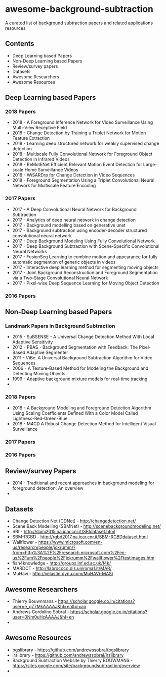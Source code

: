 # awesome-background-subtraction
A curated list of background subtraction papers and related applications resources
## Contents
 - Deep Learning based Papers
 - Non-Deep Learning based Papers
 - Review/survey papers
 - Datasets
 - Awesome Researchers
 - Awesome Resources

## Deep Learning based Papers
### 2018 Papers
- 2018 - A Foreground Inference Network for Video Surveillance Using Multi-View Receptive Field
- 2018 - Change Detection by Training a Triplet Network for Motion Feature Extraction
- 2018 - Learning deep structured network for weakly supervised change detection
- 2018 - Multiscale Fully Convolutional Network for Foreground Object Detection in Infrared Videos
- 2018 - ReMotENet Efficient Relevant Motion Event Detection for Large-scale Home Surveillance Videos
- 2018 - WiSARDrp for Change Detection in Video Sequences
- 2018 - Foreground Segmentation Using a Triplet Convolutional Neural Network for Multiscale Feature Encoding

### 2017 Papers
- 2017 - A Deep Convolutional Neural Network for Background Subtraction
- 2017 - Analytics of deep neural network in change detection
- 2017 - Background modelling based on generative unet
- 2017 - Background subtraction using encoder-decoder structured convolutional neural network
- 2017 - Deep Background Modeling Using Fully Convolutional Network
- 2017 - Deep Background Subtraction with Scene-Specific Convolutional Neural Networks
- 2017 - FusionSeg Learning to combine motion and appearance for fully automatic segmention of generic objects in videos
- 2017 - Interactive deep learning method for segmenting moving objects
- 2017 - Joint Background Reconstruction and Foreground Segmentation via a Two-Stage Convolutional Neural Network
- 2017 - Pixel-wise Deep Sequence Learning for Moving Object Detection

### 2016 Papers

## Non-Deep Learning based Papers
### Landmark Papers in Background Subtraction
- 2015 - SuBSENSE - A Universal Change Detection Method With Local Adaptive Sensitivity
- 2012 - PBAS - Background Segmentation with Feedback: The Pixel-Based Adaptive Segmenter
- 2011 - ViBe: A Universal Background Subtraction Algorithm for Video Sequences
- 2006 - A Texture-Based Method for Modeling the Background and Detecting Moving Objects
- 1999 - Adaptive background mixture models for real-time tracking
- 

### 2018 Papers
- 2018 - A Background Modeling and Foreground Detection Algorithm Using Scaling Coefficients Defined With a Color Model Called Lightness-Red-Green-Blue
- 2018 - M4CD A Robust Change Detection Method for Intelligent Visual Surveillance

### 2017 Papers
### 2016 Papers

## Review/survey Papers
- 2014 - Traditional and recent approaches in background modeling for foreground detection: An overview
- 
## Datasets
- Change Detection Net (CDNet) - http://changedetection.net/
- Scene Back Modelling (SBMNet) - http://scenebackgroundmodeling.net/
- SBI - http://sbmi2015.na.icar.cnr.it/SBIdataset.html
- SBM-RGBD - http://rgbd2017.na.icar.cnr.it/SBM-RGBDdataset.html
- Wallflower - https://www.microsoft.com/en-us/research/people/jckrumm/?from=http%3A%2F%2Fresearch.microsoft.com%2Fen-us%2Fum%2Fpeople%2Fjckrumm%2Fwallflower%2Ftestimages.htm
- fish4knowledge - http://groups.inf.ed.ac.uk/f4k/
- MARDCT - http://labrococo.dis.uniroma1.it/MAR/
- MuHavi - http://velastin.dynu.com/MuHAVi-MAS/


## Awesome Researchers
- Thierry Bouwnmans - https://scholar.google.co.in/citations?user=e_gZ7MkAAAAJ&hl=en&oi=ao
- Andrews Cordolino Sobral - https://scholar.google.co.in/citations?user=0Nm0uHcAAAAJ&hl=en
- 
## Awesome Resources
- bgslibrary - https://github.com/andrewssobral/bgslibrary
- lrslibrary - https://github.com/andrewssobral/lrslibrary
- Background Subtraction Website by Thierry BOUWMANS - https://sites.google.com/site/backgroundsubtraction/overview
- 
